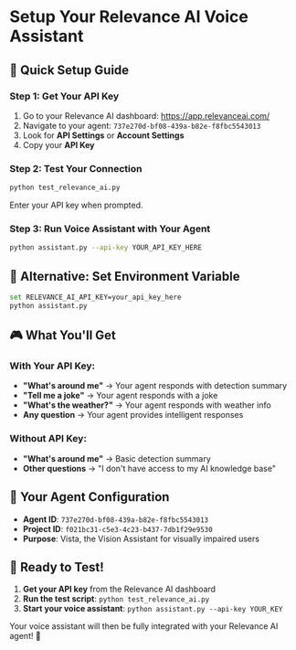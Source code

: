 # Setup Your Relevance AI Voice Assistant

## 🎯 Quick Setup Guide

### Step 1: Get Your API Key
1. Go to your Relevance AI dashboard: https://app.relevanceai.com/
2. Navigate to your agent: `737e270d-bf08-439a-b82e-f8fbc5543013`
3. Look for **API Settings** or **Account Settings**
4. Copy your **API Key**

### Step 2: Test Your Connection
```bash
python test_relevance_ai.py
```
Enter your API key when prompted.

### Step 3: Run Voice Assistant with Your Agent
```bash
python assistant.py --api-key YOUR_API_KEY_HERE
```

## 🔧 Alternative: Set Environment Variable
```bash
set RELEVANCE_AI_API_KEY=your_api_key_here
python assistant.py
```

## 🎮 What You'll Get

### With Your API Key:
- **"What's around me"** → Your agent responds with detection summary
- **"Tell me a joke"** → Your agent responds with a joke
- **"What's the weather?"** → Your agent responds with weather info
- **Any question** → Your agent provides intelligent responses

### Without API Key:
- **"What's around me"** → Basic detection summary
- **Other questions** → "I don't have access to my AI knowledge base"

## 🎯 Your Agent Configuration
- **Agent ID**: `737e270d-bf08-439a-b82e-f8fbc5543013`
- **Project ID**: `f021bc31-c5e3-4c23-b437-7db1f29e9530`
- **Purpose**: Vista, the Vision Assistant for visually impaired users

## 🚀 Ready to Test!

1. **Get your API key** from the Relevance AI dashboard
2. **Run the test script**: `python test_relevance_ai.py`
3. **Start your voice assistant**: `python assistant.py --api-key YOUR_KEY`

Your voice assistant will then be fully integrated with your Relevance AI agent! 🎉
